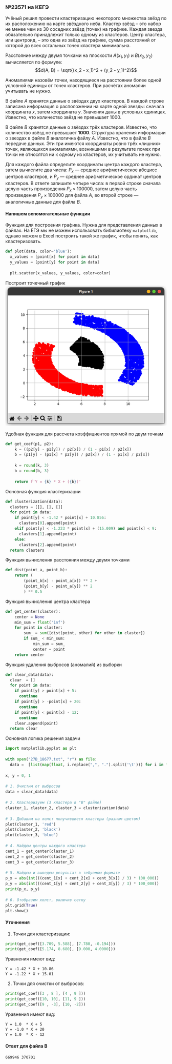 
### №23571 на КЕГЭ

Учёный решил провести кластеризацию некоторого множества звёзд по их расположению на карте звёздного неба. Кластер звёзд – это набор не менее чем из $30$ соседних звёзд (точек) на графике. Каждая звезда обязательно принадлежит только одному из кластеров. Центр кластера, или центроид, – это одна из звёзд на графике, сумма расстояний от которой до всех остальных точек кластера минимальна.

Расстояние между двумя точками на плоскости $A(x_1, y_1)$ и $B(x_2, y_2)$ вычисляется по формуле: $$d(A, B) = \sqrt{(x_2 - x_1)^2 + (y_2 - y_1)^2}$$

Аномалиями назовём точки, находящиеся на расстоянии более одной условной единицы от точек кластеров. При расчётах аномалии учитывать не нужно.

В файле $А$ хранятся данные о звёздах двух кластеров. В каждой строке записана информация о расположении на карте одной звезды: сначала координата $х$, затем координата $у$. Значения даны в условных единицах. Известно, что количество звёзд не превышает $1000$.

В файле $B$ хранятся данные о звёздах трёх кластеров. Известно, что количество звёзд не превышает **1000**. Структура хранения информации о звездах в файле $B$ аналогична файлу $A$.
Известно, что в файле  $B$ передаче данных. Эти три имеются координаты ровно трёх «лишних» точек, являющихся аномалиями, возникшими в результате помех при точки не относятся ни к одному из кластеров, их учитывать не нужно.

Для каждого файла определите координаты центра каждого кластера, затем вычислите два числа: ${P_x}$ — среднее арифметическое абсцисс центров кластеров, и ${P_y}$ — среднее арифметическое ординат центров кластеров. В ответе запишите четыре числа: в первой строке сначала целую часть произведения ${P_x \times 100000}$, затем целую часть произведения ${P_y \times 100000}$ для файла $А$, во второй строке — аналогичные данные для файла $B$.

#### Напишем вспомогательные функции

Функция для построения графика. Нужна для представления данных в файлах. На ЕГЭ мы не можем использовать бибилиотеку `matplotlib`, однако можем в Excel построить такой же график, чтобы понять, как кластеризовать.

```python
def plot(data, color='blue'):
  x_values = [point[x] for point in data]
  y_values = [point[y] for point in data]  

  plt.scatter(x_values, y_values, color=color)
```

Построит точечный график
![График для файла Б](/src/assets/types/type_27/babacapa/image.png)

Удобная функция для рассчета коэффициентов прямой по двум точкам
```python
def get_coef(p1, p2):
    k = ((p2[y] - p1[y]) / p2[x]) / (1 - p1[x] / p2[x])
    b = (p1[y] - (p1[x] * p2[y]) / p2[x]) / (1 - p1[x] / p2[x])

    k = round(k, 3)
    b = round(b, 3)

    return f'Y = {k} * X + ({b})'
```

Основная функция кластеризации
```python
def clusterization(data):
  clasters = [[], [], []]
  for point in data:
    if point[y] < -1.42 * point[x] + 10.856:
      clasters[0].append(point)
    elif point[y] < -1.223 * point[x] + (15.009) and point[x] < 9:
      clasters[1].append(point)
    else:
      clasters[2].append(point)
  return clasters
```

Функция вычисления расстояния между двумя точками
```python
def dist(point_a, point_b):
    return (
        (point_b[x] - point_a[x]) ** 2 + 
        (point_b[y] - point_a[y]) ** 2
        ) ** 0.5
```

Функция вычисления центра кластера
```python
def get_center(claster):
    center = None
    min_sum = float('inf')
    for point in claster:
        sum_ = sum([dist(point, other) for other in claster])
        if sum_ < min_sum:
            min_sum = sum_
            center = point
    return center
```

Функция удаления выбросов (аномалий) из выборки
```python
def clear_data(data):
  clear  = []
  for point in data:
    if point[y] > point[x] + 5:
      continue
    if point[y] > -point[x] + 20:
      continue
    if point[y] < point[x] - 12:
      continue
    clear.append(point)
  return clear

```

Основная логика решения задачи
```python
import matplotlib.pyplot as plt

with open("27B_18677.txt", "r") as file:
  data =  [list(map(float, i.replace(",", ".").split('\t'))) for i in file.readlines()]

x, y = 0, 1

# 1. Очистим от выбросов
data = clear_data(data)

# 2. Кластеризуем (3 кластера в "В" файле)
claster_1, claster_2, claster_3 = clusterization(data)

# 3. Добавим на холст получившиеся кластеры (разным цветом)
plot(claster_1, 'red')
plot(claster_2, 'black')
plot(claster_3, 'blue')

# 4. Найдем центры каждого кластера
cent_1 = get_center(claster_1)
cent_2 = get_center(claster_2)
cent_3 = get_center(claster_3)

# 5. Найдем и выведем результат в тебуемом формате 
p_x = abs(int(((cent_1[x] + cent_2[x] + cent_3[x]) / 3) * 100_000))
p_y = abs(int(((cent_1[y] + cent_2[y] + cent_3[y]) / 3) * 100_000))
print(p_x, p_y)

# 6. Отобразим холст, включив сетку
plt.grid(True)
plt.show()
```

#### Уточнения
1) Точки для кластеризации:
```python
print(get_coef([3.709, 5.588], [7.780, -0.194]))
print(get_coef([5.174, 8.680], [9.000, 4.0000]))
```

Уравнения имеют вид:
```
Y = -1.42 * X + 10.86
Y = -1.22 * X + 15.01
```

2) Точки для очистки от выбросов:
```python
print(get_coef([3 , 8 ], [4 , 9 ]))
print(get_coef([10, 10], [11, 9 ]))
print(get_coef([9 , -3], [10, -2]))
```

Уравнения имеют вид:
```
Y = 1.0  * X + 5
Y = -1.0 * X + 20
Y = 1.0  * X - 12
```

#### Ответ для файла B
```
669946 370701
```